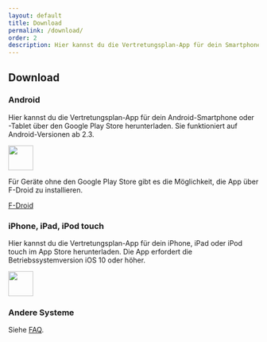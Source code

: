 ```yaml
---
layout: default
title: Download
permalink: /download/
order: 2
description: Hier kannst du die Vertretungsplan-App für dein Smartphone oder Tablet herunterladen.
---
```


Download
--------

### Android

Hier kannst du die Vertretungsplan-App für dein Android-Smartphone oder -Tablet über den Google Play Store
herunterladen. Sie funktioniert auf Android-Versionen ab 2.3.

<a class="btn btn-primary btn-embossed" href="https://play.google.com/store/apps/details?id={{ site.android_packagename }}">
    <img height="50" src="{{ '/img/google_play.svg' | prepend: site.baseurl }}"/>
</a>

Für Geräte ohne den Google Play Store gibt es die Möglichkeit, die App über F-Droid zu installieren.

<a class="btn btn-primary btn-embossed" href="https://fdroid.rami.io/">
    F-Droid
</a>

### iPhone, iPad, iPod touch

Hier kannst du die Vertretungsplan-App für dein iPhone, iPad oder iPod touch im App Store herunterladen. Die App
erfordert die Betriebssystemversion iOS 10 oder höher.

<a class="btn btn-primary btn-embossed" href="https://itunes.apple.com/de/app/id{{ site.apple_app_id }}?mt=8">
    <img height="50" src="{{ '/img/apple_app_store.svg' | prepend: site.baseurl }}"/>
</a>

### Andere Systeme

Siehe [FAQ](/faq/#gibt-es-die-app-auch-fr-andere-betriebssysteme).